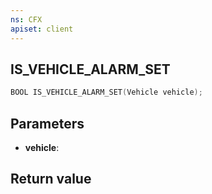 ```yaml
---
ns: CFX
apiset: client
---
```

## IS_VEHICLE_ALARM_SET

```c
BOOL IS_VEHICLE_ALARM_SET(Vehicle vehicle);
```


## Parameters
* **vehicle**: 

## Return value
